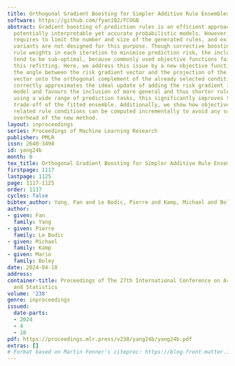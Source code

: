 ```yaml
---
title: Orthogonal Gradient Boosting for Simpler Additive Rule Ensembles
software: https://github.com/fyan102/FCOGB
abstract: Gradient boosting of prediction rules is an efficient approach to learn
  potentially interpretable yet accurate probabilistic models. However, actual interpretability
  requires to limit the number and size of the generated rules, and existing boosting
  variants are not designed for this purpose. Though corrective boosting refits all
  rule weights in each iteration to minimise prediction risk, the included rule conditions
  tend to be sub-optimal, because commonly used objective functions fail to anticipate
  this refitting. Here, we address this issue by a new objective function that measures
  the angle between the risk gradient vector and the projection of the condition output
  vector onto the orthogonal complement of the already selected conditions. This approach
  correctly approximates the ideal update of adding the risk gradient itself to the
  model and favours the inclusion of more general and thus shorter rules. As we demonstrate
  using a wide range of prediction tasks, this significantly improves the comprehensibility/accuracy
  trade-off of the fitted ensemble. Additionally, we show how objective values for
  related rule conditions can be computed incrementally to avoid any substantial computational
  overhead of the new method.
layout: inproceedings
series: Proceedings of Machine Learning Research
publisher: PMLR
issn: 2640-3498
id: yang24b
month: 0
tex_title: Orthogonal Gradient Boosting for Simpler Additive Rule Ensembles
firstpage: 1117
lastpage: 1125
page: 1117-1125
order: 1117
cycles: false
bibtex_author: Yang, Fan and Le Bodic, Pierre and Kamp, Michael and Boley, Mario
author:
- given: Fan
  family: Yang
- given: Pierre
  family: Le Bodic
- given: Michael
  family: Kamp
- given: Mario
  family: Boley
date: 2024-04-18
address:
container-title: Proceedings of The 27th International Conference on Artificial Intelligence
  and Statistics
volume: '238'
genre: inproceedings
issued:
  date-parts:
  - 2024
  - 4
  - 18
pdf: https://proceedings.mlr.press/v238/yang24b/yang24b.pdf
extras: []
# Format based on Martin Fenner's citeproc: https://blog.front-matter.io/posts/citeproc-yaml-for-bibliographies/
---
```

